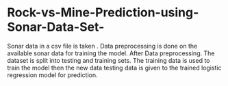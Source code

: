 # Rock-vs-Mine-Prediction-using-Sonar-Data-Set-
Sonar data in a csv file is taken . Data preprocessing is done on the available sonar data for training the model. After Data preprocessing. The dataset is split into testing and training sets. The training data is used to train the model then the new data testing data is given to the trained logistic regression model for prediction.
